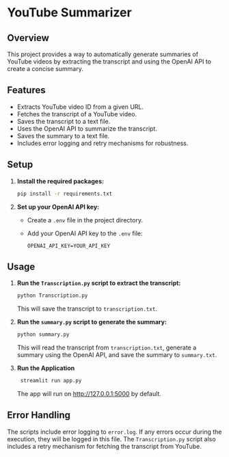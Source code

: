 # YouTube Summarizer

## Overview

This project provides a way to automatically generate summaries of YouTube videos by extracting the transcript and using the OpenAI API to create a concise summary.

## Features

- Extracts YouTube video ID from a given URL.
- Fetches the transcript of a YouTube video.
- Saves the transcript to a text file.
- Uses the OpenAI API to summarize the transcript.
- Saves the summary to a text file.
- Includes error logging and retry mechanisms for robustness.

## Setup

1.  **Install the required packages:**

    ```bash
    pip install -r requirements.txt
    ```

2.  **Set up your OpenAI API key:**

    -   Create a `.env` file in the project directory.
    -   Add your OpenAI API key to the `.env` file:

        ```
        OPENAI_API_KEY=YOUR_API_KEY
        ```

## Usage

1.  **Run the `Transcription.py` script to extract the transcript:**

    ```bash
    python Transcription.py
    ```

    This will save the transcript to `transcription.txt`.

2.  **Run the `summary.py` script to generate the summary:**

    ```bash
    python summary.py
    ```

    This will read the transcript from `transcription.txt`, generate a summary using the OpenAI API, and save the summary to `summary.txt`.

3. **Run the Application**

    ```bash
     streamlit run app.py 
    ```

    The app will run on http://127.0.0.1:5000 by default.
## Error Handling

The scripts include error logging to `error.log`. If any errors occur during the execution, they will be logged in this file. The `Transcription.py` script also includes a retry mechanism for fetching the transcript from YouTube.


